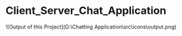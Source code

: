 # Client_Server_Chat_Application

![Output of this Project](G:\Chatting Application\src\icons\output.png)

